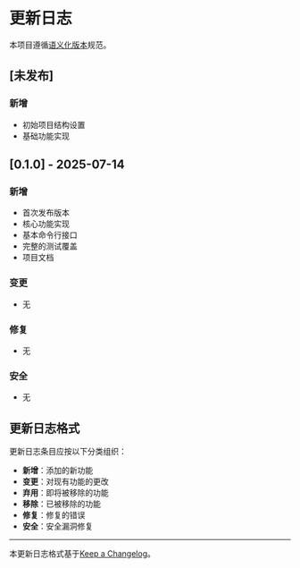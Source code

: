 # 更新日志

本项目遵循[语义化版本](https://semver.org/lang/zh-CN/)规范。

## [未发布]

### 新增

- 初始项目结构设置
- 基础功能实现

## [0.1.0] - 2025-07-14

### 新增

- 首次发布版本
- 核心功能实现
- 基本命令行接口
- 完整的测试覆盖
- 项目文档

### 变更

- 无

### 修复

- 无

### 安全

- 无

## 更新日志格式

更新日志条目应按以下分类组织：

- **新增**：添加的新功能
- **变更**：对现有功能的更改
- **弃用**：即将被移除的功能
- **移除**：已被移除的功能
- **修复**：修复的错误
- **安全**：安全漏洞修复

----

本更新日志格式基于[Keep a Changelog](https://keepachangelog.com/zh-CN/1.0.0/)。

